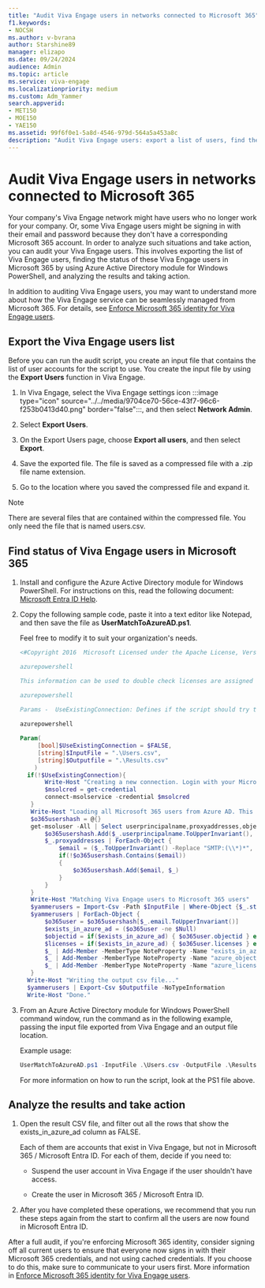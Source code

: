 ```yaml
---
title: "Audit Viva Engage users in networks connected to Microsoft 365"
f1.keywords:
- NOCSH
ms.author: v-bvrana
author: Starshine89
manager: elizapo
ms.date: 09/24/2024
audience: Admin
ms.topic: article
ms.service: viva-engage
ms.localizationpriority: medium
ms.custom: Adm_Yammer
search.appverid:
- MET150
- MOE150
- YAE150
ms.assetid: 99f6f0e1-5a8d-4546-979d-564a5a453a8c
description: "Audit Viva Engage users: export a list of users, find the status of those users in Microsoft 365, and analyze the results and take action."
---
```


# Audit Viva Engage users in networks connected to Microsoft 365

Your company's Viva Engage network might have users who no longer work for your company. Or, some Viva Engage users might be signing in with their email and password because they don't have a corresponding Microsoft 365 account. In order to analyze such situations and take action, you can audit your Viva Engage users. This involves exporting the list of Viva Engage users, finding the status of these Viva Engage users in Microsoft 365 by using Azure Active Directory module for Windows PowerShell, and analyzing the results and taking action.
  
In addition to auditing Viva Engage users, you may want to understand more about how the Viva Engage service can be seamlessly managed from Microsoft 365. For details, see [Enforce Microsoft 365 identity for Viva Engage users](../configure-your-viva-engage-network/enforce-office-365-identity.md).
  
## Export the Viva Engage users list

Before you can run the audit script, you create an input file that contains the list of user accounts for the script to use. You create the input file by using the **Export Users** function in Viva Engage. 
  
1. In Viva Engage, select the Viva Engage settings icon :::image type="icon" source="../../media/9704ce70-56ce-43f7-96c6-f253b0413d40.png" border="false":::, and then select **Network Admin**.
    
2. Select **Export Users**.
  
3. On the Export Users page, choose **Export all users**, and then select **Export**.
 
4. Save the exported file. The file is saved as a compressed file with a .zip file name extension.
    
5. Go to the location where you saved the compressed file and expand it.
    
> [!NOTE]
> There are several files that are contained within the compressed file. You only need the file that is named users.csv. 
  
## Find status of Viva Engage users in Microsoft 365

1. Install and configure the Azure Active Directory module for Windows PowerShell. For instructions on this, read the following document: [Microsoft Entra ID Help](/previous-versions/azure/jj151815(v=azure.100)).
    
2. Copy the following sample code, paste it into a text editor like Notepad, and then save the file as **UserMatchToAzureAD.ps1**.
    
    Feel free to modify it to suit your organization's needs.
    
	```powershell
	<#Copyright 2016  Microsoft Licensed under the Apache License, Version 2.0 (the "License");  you may not use this file except in compliance with the License.  You may obtain a copy of the License at http://www.apache.org/licenses/LICENSE-2.0  Unless required by applicable law or agreed to in writing, software  distributed under the License is distributed on an "AS IS" BASIS,  WITHOUT WARRANTIES OR CONDITIONS OF ANY KIND, either express or implied.  See the License for the specific language governing permissions  and limitations under the License.  Viva Engage auditing tool for Office 365 looks for active Viva Engage accounts  that  are missing from Office 365 / Azure AD.  Takes User.csv file from Viva Engage Data Export as the input file.   Compares all Active Viva Engage accounts in the input file to user   lookup in Azure AD. User is searched by both email and proxyAddresses.   The output csv file is exactly matching the source file, but it includes  three new columns: exists_in_azure_ad, object_id and azure_licenses:  exists_in_azure_ad: Will be TRUE or FALSE, and signals that the user can be, or cannot be found in Office 365 / Azure AD  object_id: For users that can be found, lists the ObjectId in Azure AD  azure_licenses: For users that can be found, lists the plans assigned to the user in Azure AD. 

	azurepowershell

	This information can be used to double check licenses are assigned correctly for each user.  

	azurepowershell

	Params -  UseExistingConnection: Defines if the script should try to use an existing Azure AD connection. Will prompt for credentials and will start a new connection if $FALSE. Default is $FALSE  InputFile: Source CSV file of users, coming from the Viva Engage User Export tool  OutputFile: Output location to save the final CSV to  Example -  UserMatchToAzureAD.ps1 -InputFile .\Users.csv -OutputFile .\Results.csv  #> 
	  
	azurepowershell

	Param(
		 [bool]$UseExistingConnection = $FALSE,
		 [string]$InputFile = ".\Users.csv",
		 [string]$Outputfile = ".\Results.csv"
		) 
	  if(!$UseExistingConnection){
		   Write-Host "Creating a new connection. Login with your Microsoft 365 Global Admin Credentials..."
		   $msolcred = get-credential
		   connect-msolservice -credential $msolcred
	   }
	   Write-Host "Loading all Microsoft 365 users from Azure AD. This can take a while depending on the number of users..."
	   $o365usershash = @{}
	   get-msoluser -All | Select userprincipalname,proxyaddresses,objectid,@{Name="licenses";Expression={$_.Licenses.AccountplanId}} | ForEach-Object {
		   $o365usershash.Add($_.userprincipalname.ToUpperInvariant(), $_)
		   $_.proxyaddresses | ForEach-Object {
			   $email = ($_.ToUpperInvariant() -Replace "SMTP:(\\*)*", "").Trim()
			   if(!$o365usershash.Contains($email))
			   {
				   $o365usershash.Add($email, $_)
			   }
		   }
	   }
	   Write-Host "Matching Viva Engage users to Microsoft 365 users"
	   $yammerusers = Import-Csv -Path $InputFile | Where-Object {$_.state -eq "active"}
	   $yammerusers | ForEach-Object {
		   $o365user = $o365usershash[$_.email.ToUpperInvariant()]
		   $exists_in_azure_ad = ($o365user -ne $Null)
		   $objectid = if($exists_in_azure_ad) { $o365user.objectid } else { "" }
		   $licenses = if($exists_in_azure_ad) { $o365user.licenses } else { "" }
		   $_ | Add-Member -MemberType NoteProperty -Name "exists_in_azure_ad" -Value $exists_in_azure_ad
		   $_ | Add-Member -MemberType NoteProperty -Name "azure_object_id" -Value $objectid
		   $_ | Add-Member -MemberType NoteProperty -Name "azure_licenses" -Value $licenses
	   } 
	  Write-Host "Writing the output csv file..."
	  $yammerusers | Export-Csv $Outputfile -NoTypeInformation 
	  Write-Host "Done." 
	```
   
3. From an Azure Active Directory module for Windows PowerShell command window, run the command as in the following example, passing the input file exported from Viva Engage and an output file location.
    
    Example usage:
    
	```powershell
	UserMatchToAzureAD.ps1 -InputFile .\Users.csv -OutputFile .\Results.csv
	```
                                                                          
   For more information on how to run the script, look at the PS1 file above.
    
## Analyze the results and take action
                                                
1. Open the result CSV file, and filter out all the rows that show the exists_in_azure_ad column as FALSE.
    
    Each of them are accounts that exist in Viva Engage, but not in Microsoft 365 / Microsoft Entra ID. For each of them, decide if you need to:
    
      - Suspend the user account in Viva Engage if the user shouldn't have access.
    
      - Create the user in Microsoft 365 / Microsoft Entra ID.
    
2. After you have completed these operations, we recommend that you run these steps again from the start to confirm all the users are now found in Microsoft Entra ID.
    
After a full audit, if you're enforcing Microsoft 365 identity, consider signing off all current users to ensure that everyone now signs in with their Microsoft 365 credentials, and not using cached credentials. If you choose to do this, make sure to communicate to your users first. More information in [Enforce Microsoft 365 identity for Viva Engage users](../configure-your-viva-engage-network/enforce-office-365-identity.md).
